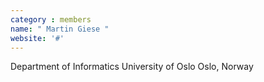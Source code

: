 ```yaml
---
category : members
name: " Martin Giese " 
website: '#'
---
```

Department of Informatics
University of Oslo
Oslo, Norway

